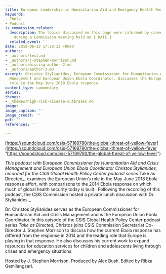 ```yaml
---
title: European Leadership in Humanitarian Aid and Emergency Health Response
keywords:
- Ebola
- Podcast
is_commission_related:
  description: The topics discussed on this page were informed by conversations held
    during a Commission meeting held on [ DATE ]
  related_event: ''
date: 2018-06-13 17:29:33 +0000
authors:
- _authors/test.md
- _authors/j-stephen-morrison.md
- _authors/missing-author-2.md
- _authors/author-3.md
excerpt: Christos Stylianides, European Commissioner for Humanitarian Aid and Crisis
  Management and European Union Ebola Coordinator, discusses the European Union’s
  role in the May-June 2018 Ebola response.
content_type: commentary
series: ''
themes:
- _themes/high-risk-disease-outbreaks.md
image: ''
image_caption: ''
image_credit: ''
pdf: ''
references: ''

---
```

[https://soundcloud.com/csis-57169780/the-global-threat-of-yellow-fever](https://soundcloud.com/csis-57169780/the-global-threat-of-yellow-fever "https://soundcloud.com/csis-57169780/the-global-threat-of-yellow-fever") 

_This podcast with European Commissioner for Humanitarian Aid and Crisis Management and European Union Ebola Coordinator Christos Stylianides, recorded for the CSIS Global Health Policy Center podcast series_ Take as Directed_, examines the European Union’s role in the May-June 2018 Ebola response effort, with comparisons to the 2014 Ebola response on which much of global health security today is built.  Following the recording of this podcast, the CSIS Commission hosted a private lunch discussion with Dr. Stylianides._

Dr. Christos Stylianides serves as the European Commissioner for Humanitarian Aid and Crisis Management and is the European Union Ebola Coordinator. In this episode of the CSIS Global Health Policy Center podcast series _Take as Directed_, Christos joins CSIS Commission Secretariat Co-Director J. Stephen Morrison to discuss how the current Ebola response has differed from the response in 2014 and the leading role that Europe is playing in that response. He also discusses his current work to expand resources for education services for children and adolescents living through crises and emergency situations. 

Hosted by J. Stephen Morrison. Produced by Alex Bush. Edited by Ribka Gemilangsari.